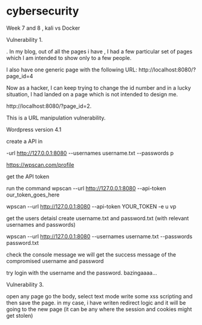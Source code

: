 # cybersecurity

Week 7 and 8 , kali vs Docker 

Vulnerability 1. 

. In my blog, out of all the pages i have , I had a few particular set of pages which I am intended to show only to a few people. 


I also have one generic page with the following URL: http://localhost:8080/?page_id=4

Now as a hacker, I can keep trying to change the id number and in a lucky situation, I had landed on a page which is not intended to design me. 

http://localhost:8080/?page_id=2. 

This is a URL manipulation vulnerability. 

Wordpress version 4.1



create a API in 

-url http://127.0.0.1:8080 --usernames username.txt --passwords p

https://wpscan.com/profile 

get the API token

run the command wpscan --url http://127.0.0.1:8080 --api-token our_token_goes_here

wpscan --url http://127.0.0.1:8080 --api-token YOUR_TOKEN -e u vp 

get the users detaisl
create username.txt and password.txt  (with relevant usernames and passwords)

wpscan --url http://127.0.0.1:8080 --usernames username.txt --passwords password.txt

check the console message we will get the success message of the compromised  username and password


try login with the username and the password.  bazingaaaa... 


Vulnerability 3.

open any page
go the body, select text mode
write some xss scripting and then save the page.
in my case, i have writen redirect logic and it will be going to the new page (it can be any where the session and cookies might get stolen)



